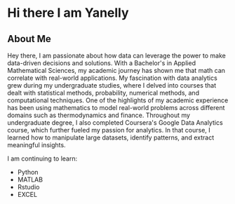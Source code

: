 # Hi there I am Yanelly

## About Me
Hey there, I am passionate about how data can leverage the power to make data-driven decisions and solutions. With a Bachelor's 
in Applied Mathematical Sciences, my academic journey has shown me that math can correlate with real-world applications. My 
fascination with data analytics grew during my undergraduate studies, where I delved into courses that dealt with statistical 
methods, probability, numerical methods, and computational techniques. One of the highlights of my academic experience has been 
using mathematics to model real-world problems across different domains such as thermodynamics and finance. Throughout my undergraduate 
degree, I also completed Coursera's Google Data Analytics course, which further fueled my passion for analytics. In that course, I learned
how to manipulate large datasets, identify patterns, and extract meaningful insights.

I am continuing to learn:
- Python
- MATLAB
- Rstudio
- EXCEL

